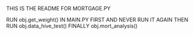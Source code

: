 THIS IS THE README FOR MORTGAGE.PY

RUN obj.get_weight() IN MAIN.PY FIRST AND NEVER RUN IT AGAIN
THEN RUN obj.data_hive_test() 
FINALLY obj.mort_analysis()
